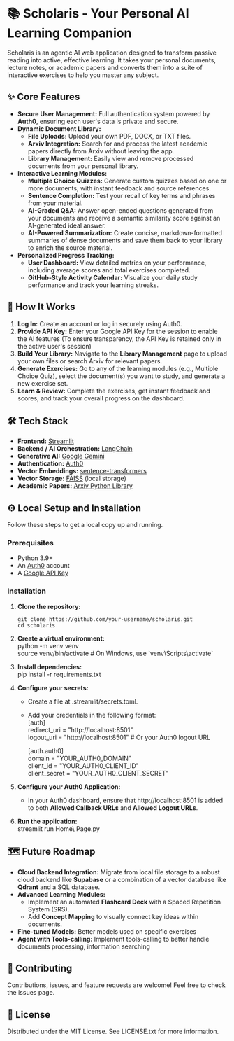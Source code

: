 # **📚 Scholaris \- Your Personal AI Learning Companion**

Scholaris is an agentic AI web application designed to transform passive reading into active, effective learning. It takes your personal documents, lecture notes, or academic papers and converts them into a suite of interactive exercises to help you master any subject.

## **✨ Core Features**

* **Secure User Management:** Full authentication system powered by **Auth0**, ensuring each user's data is private and secure.  
* **Dynamic Document Library:**  
  * **File Uploads:** Upload your own PDF, DOCX, or TXT files.  
  * **Arxiv Integration:** Search for and process the latest academic papers directly from Arxiv without leaving the app.  
  * **Library Management:** Easily view and remove processed documents from your personal library.  
* **Interactive Learning Modules:**  
  * **Multiple Choice Quizzes:** Generate custom quizzes based on one or more documents, with instant feedback and source references.  
  * **Sentence Completion:** Test your recall of key terms and phrases from your material.  
  * **AI-Graded Q\&A:** Answer open-ended questions generated from your documents and receive a semantic similarity score against an AI-generated ideal answer.  
  * **AI-Powered Summarization:** Create concise, markdown-formatted summaries of dense documents and save them back to your library to enrich the source material.  
* **Personalized Progress Tracking:**  
  * **User Dashboard:** View detailed metrics on your performance, including average scores and total exercises completed.  
  * **GitHub-Style Activity Calendar:** Visualize your daily study performance and track your learning streaks.

## **🚀 How It Works**

1. **Log In:** Create an account or log in securely using Auth0.  
2. **Provide API Key:** Enter your Google API Key for the session to enable the AI features (To ensure transparency, the API Key is retained only in the active user's session)
3. **Build Your Library:** Navigate to the **Library Management** page to upload your own files or search Arxiv for relevant papers.  
4. **Generate Exercises:** Go to any of the learning modules (e.g., Multiple Choice Quiz), select the document(s) you want to study, and generate a new exercise set.  
5. **Learn & Review:** Complete the exercises, get instant feedback and scores, and track your overall progress on the dashboard.

## **🛠️ Tech Stack**

* **Frontend:** [Streamlit](https://streamlit.io/)  
* **Backend / AI Orchestration:** [LangChain](https://www.langchain.com/)  
* **Generative AI:** [Google Gemini](https://ai.google.dev/)  
* **Authentication:** [Auth0](https://auth0.com/)  
* **Vector Embeddings:** [sentence-transformers](https://huggingface.co/sentence-transformers/all-MiniLM-L6-v2)  
* **Vector Storage:** [FAISS](https://github.com/facebookresearch/faiss) (local storage)  
* **Academic Papers:** [Arxiv Python Library](https://github.com/lukasschwab/arxiv.py)

## **⚙️ Local Setup and Installation**

Follow these steps to get a local copy up and running.

### **Prerequisites**

* Python 3.9+  
* An [Auth0](https://auth0.com) account  
* A [Google API Key](https://ai.google.dev/gemini-api/docs/api-key)

### **Installation**

1. **Clone the repository:**  
   ```
   git clone https://github.com/your-username/scholaris.git  
   cd scholaris
   ```

2. **Create a virtual environment:**  
   python \-m venv venv  
   source venv/bin/activate  \# On Windows, use \`venv\\Scripts\\activate\`

3. **Install dependencies:**  
   pip install \-r requirements.txt

4. **Configure your secrets:**  
   * Create a file at .streamlit/secrets.toml.  
   * Add your credentials in the following format:  
     \[auth\]  
     redirect\_uri \= "http://localhost:8501"  
     logout\_uri \= "http://localhost:8501" \# Or your Auth0 logout URL

     \[auth.auth0\]  
     domain \= "YOUR\_AUTH0\_DOMAIN"  
     client\_id \= "YOUR\_AUTH0\_CLIENT\_ID"  
     client\_secret \= "YOUR\_AUTH0\_CLIENT\_SECRET"

5. **Configure your Auth0 Application:**  
   * In your Auth0 dashboard, ensure that http://localhost:8501 is added to both **Allowed Callback URLs** and **Allowed Logout URLs**.  
6. **Run the application:**  
   streamlit run Home\ Page.py

## **🗺️ Future Roadmap**

* **Cloud Backend Integration:** Migrate from local file storage to a robust cloud backend like **Supabase** or a combination of a vector database like **Qdrant** and a SQL database.  
* **Advanced Learning Modules:**  
  * Implement an automated **Flashcard Deck** with a Spaced Repetition System (SRS).  
  * Add **Concept Mapping** to visually connect key ideas within documents.
* **Fine-tuned Models:** Better models used on specific exercises  
* **Agent with Tools-calling:** Implement tools-calling to better handle documents processing, information searching

## **🤝 Contributing**

Contributions, issues, and feature requests are welcome\! Feel free to check the issues page.

## **📜 License**

Distributed under the MIT License. See LICENSE.txt for more information.